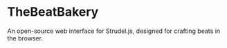 # TheBeatBakery
An open-source web interface for Strudel.js, designed for crafting beats in the browser.
